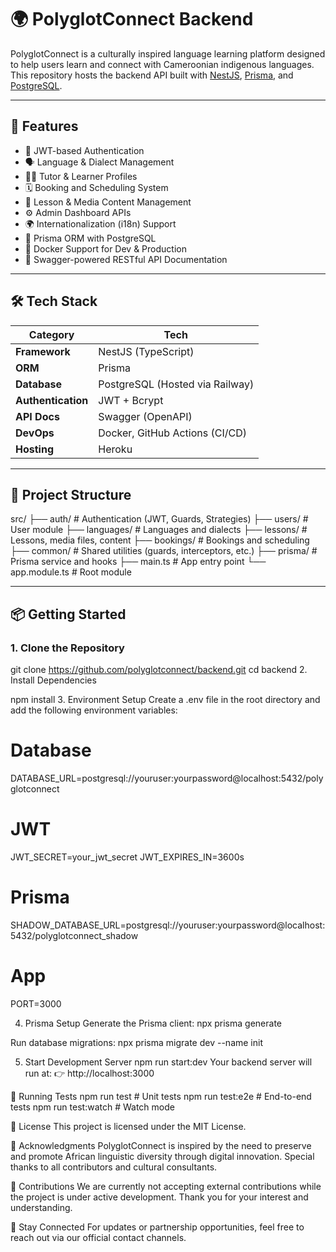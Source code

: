 # 🌍 PolyglotConnect Backend

PolyglotConnect is a culturally inspired language learning platform designed to help users learn and connect with Cameroonian indigenous languages. This repository hosts the backend API built with [NestJS](https://nestjs.com/), [Prisma](https://www.prisma.io/), and [PostgreSQL](https://www.postgresql.org/).

---

## 🚀 Features

- 🔐 JWT-based Authentication
- 🗣️ Language & Dialect Management
- 👨‍🏫 Tutor & Learner Profiles
- 🗓️ Booking and Scheduling System
- 🎥 Lesson & Media Content Management
- ⚙️ Admin Dashboard APIs
- 🌍 Internationalization (i18n) Support
- 🧩 Prisma ORM with PostgreSQL
- 🐳 Docker Support for Dev & Production
- 📘 Swagger-powered RESTful API Documentation

---

## 🛠️ Tech Stack

| Category         | Tech                            |
|------------------|----------------------------------|
| **Framework**    | NestJS (TypeScript)             |
| **ORM**          | Prisma                          |
| **Database**     | PostgreSQL (Hosted via Railway) |
| **Authentication** | JWT + Bcrypt                 |
| **API Docs**     | Swagger (OpenAPI)               |
| **DevOps**       | Docker, GitHub Actions (CI/CD)  |
| **Hosting**      | Heroku                          |

---

## 📁 Project Structure

src/
├── auth/ # Authentication (JWT, Guards, Strategies)
├── users/ # User module
├── languages/ # Languages and dialects
├── lessons/ # Lessons, media files, content
├── bookings/ # Bookings and scheduling
├── common/ # Shared utilities (guards, interceptors, etc.)
├── prisma/ # Prisma service and hooks
├── main.ts # App entry point
└── app.module.ts # Root module

---

## 📦 Getting Started

### 1. Clone the Repository


git clone https://github.com/polyglotconnect/backend.git
cd backend
2. Install Dependencies

npm install
3. Environment Setup
Create a .env file in the root directory and add the following environment variables:

# Database
DATABASE_URL=postgresql://youruser:yourpassword@localhost:5432/polyglotconnect

# JWT
JWT_SECRET=your_jwt_secret
JWT_EXPIRES_IN=3600s

# Prisma
SHADOW_DATABASE_URL=postgresql://youruser:yourpassword@localhost:5432/polyglotconnect_shadow

# App
PORT=3000

4. Prisma Setup
Generate the Prisma client:
npx prisma generate

Run database migrations:
npx prisma migrate dev --name init

5. Start Development Server
npm run start:dev
Your backend server will run at:
👉 http://localhost:3000


🧪 Running Tests
npm run test          # Unit tests
npm run test:e2e      # End-to-end tests
npm run test:watch    # Watch mode


📄 License
This project is licensed under the MIT License.

🙌 Acknowledgments
PolyglotConnect is inspired by the need to preserve and promote African linguistic diversity through digital innovation. Special thanks to all contributors and cultural consultants.

🙋 Contributions
We are currently not accepting external contributions while the project is under active development. Thank you for your interest and understanding.

💬 Stay Connected
For updates or partnership opportunities, feel free to reach out via our official contact channels.
